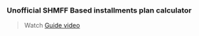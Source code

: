 ### Unofficial SHMFF Based installments plan calculator
> Watch [Guide video](https://www.youtube.com/watch?v=-QSPyRd38L8)
